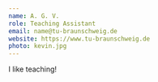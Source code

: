 ```yaml
---
name: A. G. V.
role: Teaching Assistant
email: name@tu-braunschweig.de
website: https://www.tu-braunschweig.de
photo: kevin.jpg
---
```


I like teaching!
